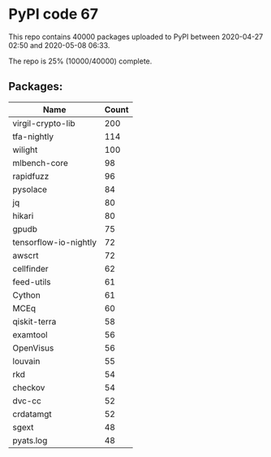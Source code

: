 # PyPI code 67

This repo contains 40000 packages uploaded to PyPI between 
2020-04-27 02:50 and 2020-05-08 06:33.

The repo is 25% (10000/40000) complete.

## Packages:

| Name  | Count |
| ----- | ----- |
| virgil-crypto-lib | 200 |
| tfa-nightly | 114 |
| wilight | 100 |
| mlbench-core | 98 |
| rapidfuzz | 96 |
| pysolace | 84 |
| jq | 80 |
| hikari | 80 |
| gpudb | 75 |
| tensorflow-io-nightly | 72 |
| awscrt | 72 |
| cellfinder | 62 |
| feed-utils | 61 |
| Cython | 61 |
| MCEq | 60 |
| qiskit-terra | 58 |
| examtool | 56 |
| OpenVisus | 56 |
| louvain | 55 |
| rkd | 54 |
| checkov | 54 |
| dvc-cc | 52 |
| crdatamgt | 52 |
| sgext | 48 |
| pyats.log | 48 |



